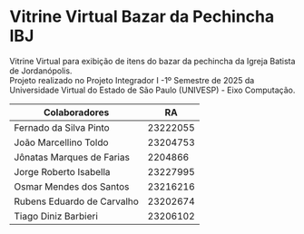 # Vitrine Virtual Bazar da Pechincha IBJ
Vitrine Virtual para exibição de itens do bazar da pechincha da Igreja Batista de Jordanópolis.  
Projeto realizado no Projeto Integrador I -1º Semestre de 2025 da Universidade Virtual do Estado de São Paulo (UNIVESP) - Eixo Computação.

Colaboradores              | RA
---------------------------|---
Fernado da Silva Pinto     | 23222055
João Marcellino Toldo      | 23204753
Jônatas Marques de Farias  | 2204866
Jorge Roberto Isabella     | 23227995
Osmar Mendes dos Santos    | 23216216
Rubens Eduardo de Carvalho | 23202674
Tiago Diniz Barbieri       | 23206102
